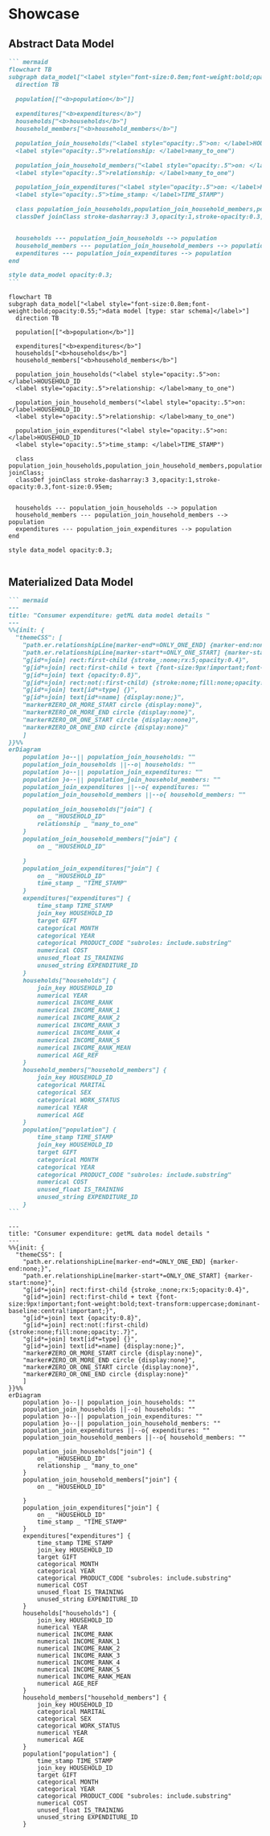 # Showcase


<style>
.md-typeset .panzoom-box:not(.panzoom-fullscreen) {
    background-color: transparent;
}
.md-typeset .panzoom-box.panzoom-fullscreen {
    background-color: var(--md-default-bg-color) !important;
}
.md-typeset > .panzoom-box:not(.panzoom-fullscreen),
.md-typeset .panzoom-box_:not(.result .panzoom-box) {
    border: .05rem solid var(--md-code-bg-color);
    border-bottom-left-radius: .1rem;
    border-bottom-right-radius: .1rem;
    border-top-width: .1rem;
}
body:has(div.panzoom-box.panzoom-fullscreen){
  height: 100vh;
  overflow-y: hidden;
}
</style>


## **Abstract Data Model**

```` markdown title="Abstract Data Model"
``` mermaid
flowchart TB 
subgraph data_model["<label style="font-size:0.8em;font-weight:bold;opacity:0.55;">data model [type: star schema]</label>"]
  direction TB
  
  population[["<b>population</b>"]]

  expenditures["<b>expenditures</b>"]
  households["<b>households</b>"]
  household_members["<b>household_members</b>"]

  population_join_households("<label style="opacity:.5">on: </label>HOUSEHOLD_ID
  <label style="opacity:.5">relationship: </label>many_to_one")

  population_join_household_members("<label style="opacity:.5">on: </label>HOUSEHOLD_ID
  <label style="opacity:.5">relationship: </label>many_to_one")

  population_join_expenditures("<label style="opacity:.5">on: </label>HOUSEHOLD_ID
  <label style="opacity:.5">time_stamp: </label>TIME_STAMP")

  class population_join_households,population_join_household_members,population_join_expenditures joinClass;
  classDef joinClass stroke-dasharray:3 3,opacity:1,stroke-opacity:0.3,font-size:0.95em;


  households --- population_join_households --> population
  household_members --- population_join_household_members --> population 
  expenditures --- population_join_expenditures --> population
end

style data_model opacity:0.3;
```
````

<div class="result" markdown>

```mermaid
flowchart TB
subgraph data_model["<label style="font-size:0.8em;font-weight:bold;opacity:0.55;">data model [type: star schema]</label>"]
  direction TB
  
  population[["<b>population</b>"]]

  expenditures["<b>expenditures</b>"]
  households["<b>households</b>"]
  household_members["<b>household_members</b>"]

  population_join_households("<label style="opacity:.5">on: </label>HOUSEHOLD_ID
  <label style="opacity:.5">relationship: </label>many_to_one")

  population_join_household_members("<label style="opacity:.5">on: </label>HOUSEHOLD_ID
  <label style="opacity:.5">relationship: </label>many_to_one")

  population_join_expenditures("<label style="opacity:.5">on: </label>HOUSEHOLD_ID
  <label style="opacity:.5">time_stamp: </label>TIME_STAMP")

  class population_join_households,population_join_household_members,population_join_expenditures joinClass;
  classDef joinClass stroke-dasharray:3 3,opacity:1,stroke-opacity:0.3,font-size:0.95em;


  households --- population_join_households --> population
  household_members --- population_join_household_members --> population 
  expenditures --- population_join_expenditures --> population
end

style data_model opacity:0.3;
  
```

</div>





## **Materialized Data Model**

```` markdown title="Abstract Data Model"
``` mermaid
---
title: "Consumer expenditure: getML data model details "
---
%%{init: {
  "themeCSS": [
    "path.er.relationshipLine[marker-end*=ONLY_ONE_END] {marker-end:none;}",
    "path.er.relationshipLine[marker-start*=ONLY_ONE_START] {marker-start:none}",
    "g[id*=join] rect:first-child {stroke_:none;rx:5;opacity:0.4}",
    "g[id*=join] rect:first-child + text {font-size:9px!important;font-weight:bold;text-transform:uppercase;dominant-baseline:central!important;}",
    "g[id*=join] text {opacity:0.8}",
    "g[id*=join] rect:not(:first-child) {stroke:none;fill:none;opacity:.7}",
    "g[id*=join] text[id*=type] {}",
    "g[id*=join] text[id*=name] {display:none;}",
    "marker#ZERO_OR_MORE_START circle {display:none}",
    "marker#ZERO_OR_MORE_END circle {display:none}",
    "marker#ZERO_OR_ONE_START circle {display:none}",
    "marker#ZERO_OR_ONE_END circle {display:none}"
    ]
}}%%
erDiagram
    population }o--|| population_join_households: ""
    population_join_households ||--o| households: ""
    population }o--|| population_join_expenditures: ""
    population }o--|| population_join_household_members: ""
    population_join_expenditures ||--o{ expenditures: ""
    population_join_household_members ||--o{ household_members: ""

    population_join_households["join"] {
        on _ "HOUSEHOLD_ID"
        relationship _ "many_to_one"
    }
    population_join_household_members["join"] {
        on _ "HOUSEHOLD_ID"

    }
    population_join_expenditures["join"] {
        on _ "HOUSEHOLD_ID"
        time_stamp _ "TIME_STAMP"
    }
    expenditures["expenditures"] {
        time_stamp TIME_STAMP
        join_key HOUSEHOLD_ID
        target GIFT
        categorical MONTH
        categorical YEAR
        categorical PRODUCT_CODE "subroles: include.substring"
        numerical COST
        unused_float IS_TRAINING
        unused_string EXPENDITURE_ID
    }
    households["households"] {
        join_key HOUSEHOLD_ID
        numerical YEAR
        numerical INCOME_RANK
        numerical INCOME_RANK_1
        numerical INCOME_RANK_2
        numerical INCOME_RANK_3
        numerical INCOME_RANK_4
        numerical INCOME_RANK_5
        numerical INCOME_RANK_MEAN
        numerical AGE_REF
    }
    household_members["household_members"] {
        join_key HOUSEHOLD_ID
        categorical MARITAL
        categorical SEX
        categorical WORK_STATUS
        numerical YEAR
        numerical AGE
    }
    population["population"] {
        time_stamp TIME_STAMP
        join_key HOUSEHOLD_ID
        target GIFT
        categorical MONTH
        categorical YEAR
        categorical PRODUCT_CODE "subroles: include.substring"
        numerical COST
        unused_float IS_TRAINING
        unused_string EXPENDITURE_ID
    }
```
````

<div class="result" markdown>

``` mermaid
---
title: "Consumer expenditure: getML data model details "
---
%%{init: {
  "themeCSS": [
    "path.er.relationshipLine[marker-end*=ONLY_ONE_END] {marker-end:none;}",
    "path.er.relationshipLine[marker-start*=ONLY_ONE_START] {marker-start:none}",
    "g[id*=join] rect:first-child {stroke_:none;rx:5;opacity:0.4}",
    "g[id*=join] rect:first-child + text {font-size:9px!important;font-weight:bold;text-transform:uppercase;dominant-baseline:central!important;}",
    "g[id*=join] text {opacity:0.8}",
    "g[id*=join] rect:not(:first-child) {stroke:none;fill:none;opacity:.7}",
    "g[id*=join] text[id*=type] {}",
    "g[id*=join] text[id*=name] {display:none;}",
    "marker#ZERO_OR_MORE_START circle {display:none}",
    "marker#ZERO_OR_MORE_END circle {display:none}",
    "marker#ZERO_OR_ONE_START circle {display:none}",
    "marker#ZERO_OR_ONE_END circle {display:none}"
    ]
}}%%
erDiagram
    population }o--|| population_join_households: ""
    population_join_households ||--o| households: ""
    population }o--|| population_join_expenditures: ""
    population }o--|| population_join_household_members: ""
    population_join_expenditures ||--o{ expenditures: ""
    population_join_household_members ||--o{ household_members: ""

    population_join_households["join"] {
        on _ "HOUSEHOLD_ID"
        relationship _ "many_to_one"
    }
    population_join_household_members["join"] {
        on _ "HOUSEHOLD_ID"

    }
    population_join_expenditures["join"] {
        on _ "HOUSEHOLD_ID"
        time_stamp _ "TIME_STAMP"
    }
    expenditures["expenditures"] {
        time_stamp TIME_STAMP
        join_key HOUSEHOLD_ID
        target GIFT
        categorical MONTH
        categorical YEAR
        categorical PRODUCT_CODE "subroles: include.substring"
        numerical COST
        unused_float IS_TRAINING
        unused_string EXPENDITURE_ID
    }
    households["households"] {
        join_key HOUSEHOLD_ID
        numerical YEAR
        numerical INCOME_RANK
        numerical INCOME_RANK_1
        numerical INCOME_RANK_2
        numerical INCOME_RANK_3
        numerical INCOME_RANK_4
        numerical INCOME_RANK_5
        numerical INCOME_RANK_MEAN
        numerical AGE_REF
    }
    household_members["household_members"] {
        join_key HOUSEHOLD_ID
        categorical MARITAL
        categorical SEX
        categorical WORK_STATUS
        numerical YEAR
        numerical AGE
    }
    population["population"] {
        time_stamp TIME_STAMP
        join_key HOUSEHOLD_ID
        target GIFT
        categorical MONTH
        categorical YEAR
        categorical PRODUCT_CODE "subroles: include.substring"
        numerical COST
        unused_float IS_TRAINING
        unused_string EXPENDITURE_ID
    }

```

</div>
